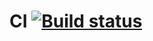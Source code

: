 # CI [![Build status](https://ci.appveyor.com/api/projects/status/pudinmot3wyxf2r2?svg=true)](https://ci.appveyor.com/project/Ekaterina7121994/selenide)
